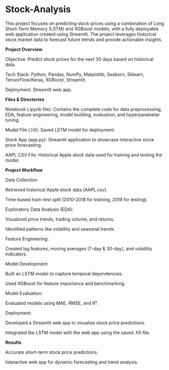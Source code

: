 # Stock-Analysis
This project focuses on predicting stock prices using a combination of Long Short-Term Memory (LSTM) and XGBoost models, with a fully deployable web application created using Streamlit. The project leverages historical stock market data to forecast future trends and provide actionable insights.

**Project Overview**

Objective: Predict stock prices for the next 30 days based on historical data.

Tech Stack: Python, Pandas, NumPy, Matplotlib, Seaborn, Sklearn, TensorFlow/Keras, XGBoost, Streamlit.

Deployment: Streamlit web app.

**Files & Directories**

Notebook (.ipynb file): Contains the complete code for data preprocessing, EDA, feature engineering, model building, evaluation, and hyperparameter tuning.

Model File (.h5): Saved LSTM model for deployment.

Stock App (app.py): Streamlit application to showcase interactive stock price forecasting.

AAPL CSV File: Historical Apple stock data used for training and testing the model.

**Project Workflow**

Data Collection:

Retrieved historical Apple stock data (AAPL.csv).

Time-based train-test split (2010-2018 for training, 2019 for testing).

Exploratory Data Analysis (EDA):

Visualized price trends, trading volume, and returns.

Identified patterns like volatility and seasonal trends.

Feature Engineering:

Created lag features, moving averages (7-day & 30-day), and volatility indicators.

Model Development:

Built an LSTM model to capture temporal dependencies.

Used XGBoost for feature importance and benchmarking.

Model Evaluation:

Evaluated models using MAE, RMSE, and R².

Deployment:

Developed a Streamlit web app to visualize stock price predictions.

Integrated the LSTM model with the web app using the saved .h5 file.


**Results**

Accurate short-term stock price predictions.

Interactive web app for dynamic forecasting and trend analysis.
